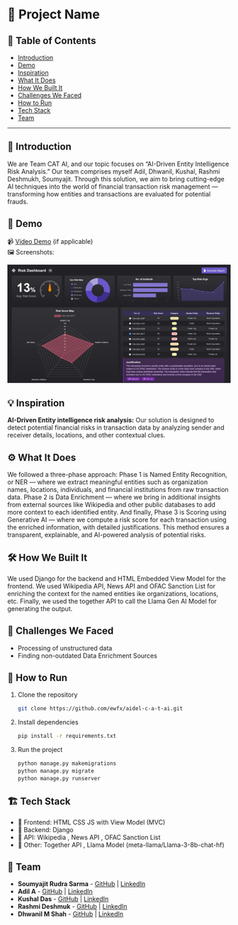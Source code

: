 # 🚀 Project Name

## 📌 Table of Contents
- [Introduction](#introduction)
- [Demo](#demo)
- [Inspiration](#inspiration)
- [What It Does](#what-it-does)
- [How We Built It](#how-we-built-it)
- [Challenges We Faced](#challenges-we-faced)
- [How to Run](#how-to-run)
- [Tech Stack](#tech-stack)
- [Team](#team)

---

## 🎯 Introduction
We are Team CAT AI, and our topic focuses on “AI-Driven Entity Intelligence Risk Analysis.”
Our team comprises myself Adil, Dhwanil, Kushal, Rashmi Deshmukh, Soumyajit. Through this solution, we aim to bring cutting-edge AI techniques into the world of financial transaction risk management — transforming how entities and transactions are evaluated for potential frauds.

## 🎥 Demo
📹 [Video Demo](#) (if applicable)  
🖼️ Screenshots: 

![UI Demo](https://github.com/ewfx/aidel-c-a-t-ai/blob/main/artifacts/demo/UI_1.jpg)

## 💡 Inspiration
**AI-Driven Entity intelligence risk analysis:** Our solution is designed to detect potential financial risks in transaction data by analyzing sender and receiver details, locations, and other contextual clues.

## ⚙️ What It Does
We followed a three-phase approach:
Phase 1 is Named Entity Recognition, or NER — where we extract meaningful entities such as organization names, locations, individuals, and financial institutions from raw transaction data.
Phase 2 is Data Enrichment — where we bring in additional insights from external sources like Wikipedia and other public databases to add more context to each identified entity.
And finally, Phase 3 is Scoring using Generative AI — where we compute a risk score for each transaction using the enriched information, with detailed justifications.
This method ensures a transparent, explainable, and AI-powered analysis of potential risks.

## 🛠️ How We Built It
We used Django for the backend and HTML Embedded View Model for the frontend. We used Wikipedia API, News API and OFAC Sanction List for enriching the context for the named entities ike organizations, locations, etc. Finally, we used the together API to call the Llama Gen AI Model for generating the output.

## 🚧 Challenges We Faced
- Processing of unstructured data
- Finding non-outdated Data Enrichment Sources

## 🏃 How to Run
1. Clone the repository  
   ```sh
   git clone https://github.com/ewfx/aidel-c-a-t-ai.git
   ```
2. Install dependencies  
   ```sh
   pip install -r requirements.txt
   ```
3. Run the project  
   ```sh
   python manage.py makemigrations
   python manage.py migrate
   python manage.py runserver
   ```

## 🏗️ Tech Stack
- 🔹 Frontend: HTML CSS JS with View Model (MVC)
- 🔹 Backend: Django
- 🔹 API: Wikipedia , News API , OFAC Sanction List
- 🔹 Other: Together API , Llama Model (meta-llama/Llama-3-8b-chat-hf) 

## 👥 Team
- **Soumyajit Rudra Sarma** - [GitHub](https://github.com/SOUMYAJITRUDRASARMA) | [LinkedIn](https://www.linkedin.com/in/soumyajit-rudra-sarma-150672237)
- **Adil A** - [GitHub](#) | [LinkedIn](#)
- **Kushal Das** - [GitHub](#) | [LinkedIn](#)
- **Rashmi Deshmuk** - [GitHub](#) | [LinkedIn](#)
- **Dhwanil M Shah** - [GitHub](#) | [LinkedIn](#)

